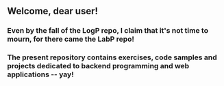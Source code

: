 ## Welcome, dear user!

### Even by the fall of the LogP repo, I claim that it's not time to mourn, for there came the LabP repo!

### The present repository contains exercises, code samples and projects dedicated to backend programming and web applications -- yay!